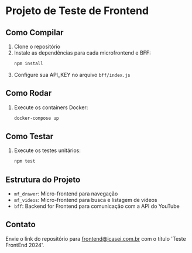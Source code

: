 # Projeto de Teste de Frontend

## Como Compilar

1. Clone o repositório
2. Instale as dependências para cada microfrontend e BFF:
    ```bash
    npm install
    ```
3. Configure sua API_KEY no arquivo `bff/index.js`

## Como Rodar

1. Execute os containers Docker:
    ```bash
    docker-compose up
    ```

## Como Testar

1. Execute os testes unitários:
    ```bash
    npm test
    ```

## Estrutura do Projeto

- `mf_drawer`: Micro-frontend para navegação
- `mf_videos`: Micro-frontend para busca e listagem de vídeos
- `bff`: Backend for Frontend para comunicação com a API do YouTube

## Contato

Envie o link do repositório para frontend@icasei.com.br com o título 'Teste FrontEnd 2024'.
